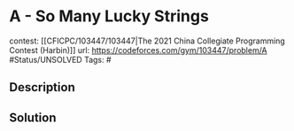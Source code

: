 # A - So Many Lucky Strings

contest: [[CFICPC/103447/103447|The 2021 China Collegiate Programming Contest (Harbin)]]
url: https://codeforces.com/gym/103447/problem/A
#Status/UNSOLVED
Tags: #

## Description

## Solution

